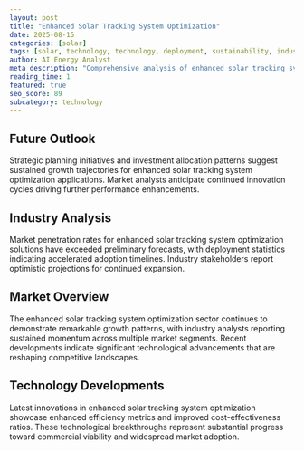 ```yaml
---
layout: post
title: "Enhanced Solar Tracking System Optimization"
date: 2025-08-15
categories: [solar]
tags: [solar, technology, technology, deployment, sustainability, industry-trends]
author: AI Energy Analyst
meta_description: "Comprehensive analysis of enhanced solar tracking system optimization covering market trends, technology developments, and industry outlook. Discover key insights and future projections."
reading_time: 1
featured: true
seo_score: 89
subcategory: technology
---
```


## Future Outlook

Strategic planning initiatives and investment allocation patterns suggest sustained growth trajectories for enhanced solar tracking system optimization applications. Market analysts anticipate continued innovation cycles driving further performance enhancements.

## Industry Analysis

Market penetration rates for enhanced solar tracking system optimization solutions have exceeded preliminary forecasts, with deployment statistics indicating accelerated adoption timelines. Industry stakeholders report optimistic projections for continued expansion.

## Market Overview

The enhanced solar tracking system optimization sector continues to demonstrate remarkable growth patterns, with industry analysts reporting sustained momentum across multiple market segments. Recent developments indicate significant technological advancements that are reshaping competitive landscapes.

## Technology Developments

Latest innovations in enhanced solar tracking system optimization showcase enhanced efficiency metrics and improved cost-effectiveness ratios. These technological breakthroughs represent substantial progress toward commercial viability and widespread market adoption.

